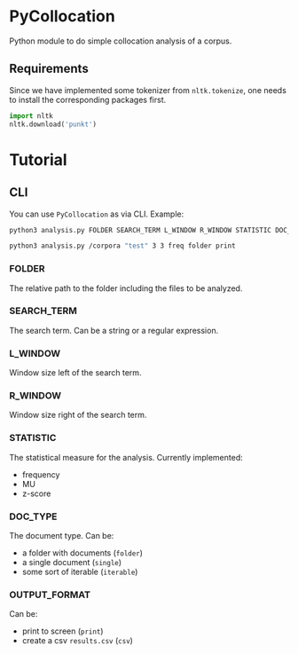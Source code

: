 # PyCollocation
Python module to do simple collocation analysis of a corpus.

## Requirements
Since we have implemented some tokenizer from `nltk.tokenize`, one needs to install the corresponding packages first.

```Python
import nltk
nltk.download('punkt')
```

# Tutorial

## CLI

You can use `PyCollocation` as via CLI. Example:

```bash
python3 analysis.py FOLDER SEARCH_TERM L_WINDOW R_WINDOW STATISTIC DOC_TYPE OUTPUT_FORMAT
```

```bash
python3 analysis.py /corpora "test" 3 3 freq folder print
```

### FOLDER

The relative path to the folder including the files to be analyzed.

### SEARCH_TERM

The search term. Can be a string or a regular expression.

### L_WINDOW

Window size left of the search term.

### R_WINDOW

Window size right of the search term.

### STATISTIC
The statistical measure for the analysis. Currently implemented:

- frequency
- MU
- z-score

### DOC_TYPE

The document type. Can be:

- a folder with documents (`folder`)
- a single document (`single`)
- some sort of iterable (`iterable`)

### OUTPUT_FORMAT
Can be:

- print to screen (`print`)
- create a csv `results.csv` (`csv`)

